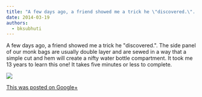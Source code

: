 ```yaml
---
title: "A few days ago, a friend showed me a trick he \"discovered.\". The side panel of our monk bags are usually..."
date: 2014-03-19
authors: 
  - bksubhuti
---
```


A few days ago, a friend showed me a trick he "discovered.". The side panel of our monk bags are usually double layer and are sewed in a way that a simple cut and hem will create a nifty water bottle compartment. It took me 13 years to learn this one! It takes five minutes or less to complete.﻿

![](https://lh6.googleusercontent.com/--ZL6wPGYD-s/Uyjm6XQIfRI/AAAAAAAAIek/fJhZIRcMDMs/w506-h750/14%2B-%2B1)

[This was posted on Google+](https://plus.google.com/+BhikkhuSubhuti/posts/Ze6nC7WYCEu)